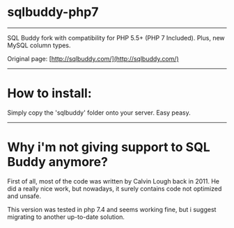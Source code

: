 # sqlbuddy-php7

---

SQL Buddy fork with compatibility for PHP 5.5+ (PHP 7 Included). Plus, new MySQL
column types.

Original page: [http://sqlbuddy.com/](http://sqlbuddy.com/)

---

# How to install:

Simply copy the 'sqlbuddy' folder onto your server. Easy peasy.

---

# Why i'm not giving support to SQL Buddy anymore?

First of all, most of the code was written by Calvin Lough back in 2011. He did
a really nice work, but nowadays, it surely contains code not optimized and
unsafe.

This version was tested in php 7.4 and seems working fine, but i suggest
migrating to another up-to-date solution.
